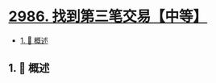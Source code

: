 # [2986. 找到第三笔交易【中等】](https://github.com/tnotesjs/TNotes.leetcode/tree/main/notes/2986.%20%E6%89%BE%E5%88%B0%E7%AC%AC%E4%B8%89%E7%AC%94%E4%BA%A4%E6%98%93%E3%80%90%E4%B8%AD%E7%AD%89%E3%80%91)

<!-- region:toc -->

- [1. 📝 概述](#1--概述)

<!-- endregion:toc -->

## 1. 📝 概述

